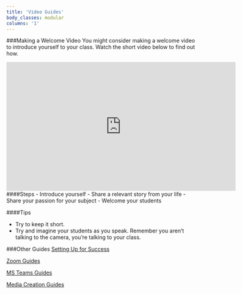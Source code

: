 ```yaml
---
title: 'Video Guides'
body_classes: modular
columns: '1'  
---
```

###Making a Welcome Video
You might consider making a welcome video to introduce yourself to your class. Watch the short video below to find out how.
<iframe src="https://player.vimeo.com/video/705161812?h=09ce754d57&amp;badge=0&amp;autopause=0&amp;player_id=0&amp;app_id=58479" width="600" height="338" frameborder="0" allow="autoplay; fullscreen; picture-in-picture" allowfullscreen title="Welcome Videos"></iframe>
####Steps
- Introduce yourself
- Share a relevant story from your life
- Share your passion for your subject
- Welcome your students

####Tips
- Try to keep it short.
- Try and imagine your students as you speak. Remember you aren’t talking to the camera, you’re talking to your class.

###Other Guides
[Setting Up for Success](https://trinitywestern.teamdynamix.com/TDClient/1904/Portal/KB/ArticleDet?ID=144493)

[Zoom Guides](https://trinitywestern.teamdynamix.com/TDClient/1904/Portal/KB/?CategoryID=17478)

[MS Teams Guides](https://trinitywestern.teamdynamix.com/TDClient/1904/Portal/KB/?CategoryID=17821&SIDs=11353)

[Media Creation Guides](https://trinitywestern.teamdynamix.com/TDClient/1904/Portal/KB/?CategoryID=6940)
